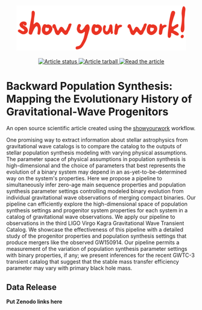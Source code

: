 <p align="center">
<a href="https://github.com/showyourwork/showyourwork">
<img width = "450" src="https://raw.githubusercontent.com/showyourwork/.github/main/images/showyourwork.png" alt="showyourwork"/>
</a>
<br>
<br>
<a href="https://github.com/kazewong/BackPop/actions/workflows/build.yml">
<img src="https://github.com/kazewong/BackPop/actions/workflows/build.yml/badge.svg?branch=main" alt="Article status"/>
</a>
<a href="https://github.com/kazewong/BackPop/raw/main-pdf/arxiv.tar.gz">
<img src="https://img.shields.io/badge/article-tarball-blue.svg?style=flat" alt="Article tarball"/>
</a>
<a href="https://github.com/kazewong/BackPop/raw/main-pdf/ms.pdf">
<img src="https://img.shields.io/badge/article-pdf-blue.svg?style=flat" alt="Read the article"/>
</a>
</p>

# Backward Population Synthesis: Mapping the Evolutionary History of Gravitational-Wave Progenitors

An open source scientific article created using the [showyourwork](https://github.com/showyourwork/showyourwork) workflow.

One promising way to extract information about stellar astrophysics from
gravitational wave catalogs is to compare the catalog to the outputs of stellar
population synthesis modeling with varying physical assumptions.  The parameter
space of physical assumptions in population synthesis is high-dimensional and
the choice of parameters that best represents the evolution of a binary system
may depend in an as-yet-to-be-determined way on the system's properties.  Here
we propose a pipeline to simultaneously infer zero-age main sequence properties
and population synthesis parameter settings controlling modeled binary evolution
from individual gravitational wave observations of merging compact binaries. Our
pipeline can efficiently explore the high-dimensional space of population
synthesis settings and progenitor system properties for each system in a catalog
of gravitational wave observations.  We apply our pipeline to observations in
the third LIGO Virgo Kagra Gravitational Wave Transient Catalog. We showcase the
effectiveness of this pipeline with a detailed study of the progenitor
properties and population synthesis settings that produce mergers like the
observed GW150914.  Our pipeline permits a measurement of the variation of
population synthesis parameter settings with binary properties, if any; we
present inferences for the recent GWTC-3 transient catalog that suggest that the
stable mass transfer efficiency parameter may vary with primary black hole mass.

## Data Release

**Put Zenodo links here**
